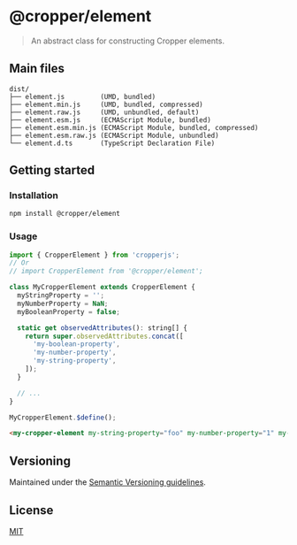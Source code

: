 # @cropper/element

> An abstract class for constructing Cropper elements.

## Main files

```text
dist/
├── element.js         (UMD, bundled)
├── element.min.js     (UMD, bundled, compressed)
├── element.raw.js     (UMD, unbundled, default)
├── element.esm.js     (ECMAScript Module, bundled)
├── element.esm.min.js (ECMAScript Module, bundled, compressed)
├── element.esm.raw.js (ECMAScript Module, unbundled)
└── element.d.ts       (TypeScript Declaration File)
```

## Getting started

### Installation

```sh
npm install @cropper/element
```

### Usage

```js
import { CropperElement } from 'cropperjs';
// Or
// import CropperElement from '@cropper/element';

class MyCropperElement extends CropperElement {
  myStringProperty = '';
  myNumberProperty = NaN;
  myBooleanProperty = false;

  static get observedAttributes(): string[] {
    return super.observedAttributes.concat([
      'my-boolean-property',
      'my-number-property',
      'my-string-property',
    ]);
  }

  // ...
}

MyCropperElement.$define();
```

```html
<my-cropper-element my-string-property="foo" my-number-property="1" my-boolean-property></my-cropper-element>
```

## Versioning

Maintained under the [Semantic Versioning guidelines](https://semver.org).

## License

[MIT](https://opensource.org/licenses/MIT)
